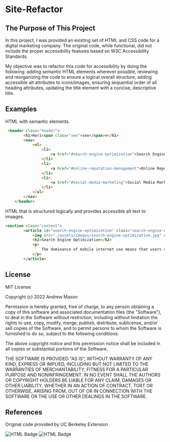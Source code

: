 # Site-Refactor

## The Purpose of This Project

In this project, I was provided an existing set of HTML and CSS code for a digital marketing company. The original code, while functional, did not include the proper accessibility features based on W3C Accessibility Standards.

My objective was to refactor this code for accessibility by doing the following: adding semantic HTML elements wherever possible, reviewing and reorganizing the code to ensure a logical overall structure, adding accessible alt attributes to icons/images, ensuring sequential order of all heading attributes, updating the title element with a concise, descriptive title.

## Examples

HTML with semantic elements.
```html
 <header class="header">
        <h1>Hori<span class="seo">seo</span>n</h1>
        <nav>
            <ul>
                <li>
                    <a href="#search-engine-optimization">Search Engine Optimization</a>
                </li>
                <li>
                    <a href="#online-reputation-management">Online Reputation Management</a>
                </li>
                <li>
                    <a href="#social-media-marketing">Social Media Marketing</a>
                </li>
            </ul>
        </nav>
    </header>
```

HTML that is structured logically and provides accessible alt text to imaages.
```html
<section class="content">
        <article id="search-engine-optimization" class="search-engine-optimization">
            <img src="./assets/images/search-engine-optimization.jpg" class="float-left" alt="Desktop with writing utensils, computer, notebook, and cup of coffee" />
            <h2>Search Engine Optimization</h2>
            <p>
                The dominance of mobile internet use means that users are searching for the right business as they travel, shop, or sit on their couch at home. Search Engine Optimization (SEO) allows you to increase your visibility and find the right customers for your business.
            </p>
        </article>    
```

## License

MIT License

Copyright (c) 2022 Andrew Mason

Permission is hereby granted, free of charge, to any person obtaining a copy
of this software and associated documentation files (the "Software"), to deal
in the Software without restriction, including without limitation the rights
to use, copy, modify, merge, publish, distribute, sublicense, and/or sell
copies of the Software, and to permit persons to whom the Software is
furnished to do so, subject to the following conditions:

The above copyright notice and this permission notice shall be included in all
copies or substantial portions of the Software.

THE SOFTWARE IS PROVIDED "AS IS", WITHOUT WARRANTY OF ANY KIND, EXPRESS OR
IMPLIED, INCLUDING BUT NOT LIMITED TO THE WARRANTIES OF MERCHANTABILITY,
FITNESS FOR A PARTICULAR PURPOSE AND NONINFRINGEMENT. IN NO EVENT SHALL THE
AUTHORS OR COPYRIGHT HOLDERS BE LIABLE FOR ANY CLAIM, DAMAGES OR OTHER
LIABILITY, WHETHER IN AN ACTION OF CONTRACT, TORT OR OTHERWISE, ARISING FROM,
OUT OF OR IN CONNECTION WITH THE SOFTWARE OR THE USE OR OTHER DEALINGS IN THE
SOFTWARE.

## References

Original code provided by UC Berkeley Extension

![HTML Badge](https://img.shields.io/badge/Language-<HTML>-<blue>)
![HTML Badge](https://img.shields.io/badge/Language-<CSS>-<red>)
